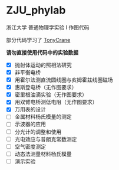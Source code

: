 # ZJU_phylab
浙江大学 普通物理学实验 I 作图代码

部分代码学习了 [TonyCrane](https://github.com/TonyCrane/ZJU-General-Physics-Experiment-I)

**请勿直接使用代码中的实验数据**

- [x] 抛射体运动的照相法研究
- [x] 非平衡电桥
- [x] 用霍尔法测直流圆线圈与亥姆霍兹线圈磁场
- [x] 惠斯登电桥（无作图要求）
- [x] 密里根油滴实验（无作图要求）
- [x] 用双臂电桥测低电阻（无作图要求）
- [x] 万用表的设计
- [ ] 金属材料杨氏模量的测定
- [ ] 示波器的应用
- [ ] 分光计的调整和使用
- [ ] 光电效应与普朗克常数测定
- [ ] 空气密度测定
- [ ] 动态法测量材料杨氏模量
- [ ] 演示实验
